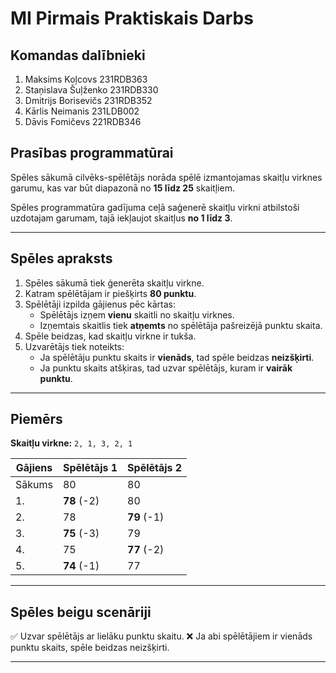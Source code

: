 # MI Pirmais Praktiskais Darbs

## Komandas dalībnieki

1. Maksims Koļcovs 231RDB363
2. Staņislava Šuļženko 231RDB330
3. Dmitrijs Borisevičs 231RDB352
4. Kārlis Neimanis 231LDB002
5. Dāvis Fomičevs 221RDB346


## Prasības programmatūrai

Spēles sākumā cilvēks-spēlētājs norāda spēlē izmantojamas skaitļu virknes garumu, kas var būt diapazonā no **15 līdz 25** skaitļiem.

Spēles programmatūra gadījuma ceļā saģenerē skaitļu virkni atbilstoši uzdotajam garumam, tajā iekļaujot skaitļus **no 1 līdz 3**.

---

## Spēles apraksts

1. Spēles sākumā tiek ģenerēta skaitļu virkne.
2. Katram spēlētājam ir piešķirts **80 punktu**.
3. Spēlētāji izpilda gājienus pēc kārtas:
   - Spēlētājs izņem **vienu** skaitli no skaitļu virknes.
   - Izņemtais skaitlis tiek **atņemts** no spēlētāja pašreizējā punktu skaita.
4. Spēle beidzas, kad skaitļu virkne ir tukša.
5. Uzvarētājs tiek noteikts:
   - Ja spēlētāju punktu skaits ir **vienāds**, tad spēle beidzas **neizšķirti**.
   - Ja punktu skaits atšķiras, tad uzvar spēlētājs, kuram ir **vairāk punktu**.

---

## Piemērs

**Skaitļu virkne:** `2, 1, 3, 2, 1`

| Gājiens | Spēlētājs 1 | Spēlētājs 2 |
| ------- | ----------- | ----------- |
| Sākums  | 80          | 80          |
| 1.      | **78** (-2) | 80          |
| 2.      | 78          | **79** (-1) |
| 3.      | **75** (-3) | 79          |
| 4.      | 75          | **77** (-2) |
| 5.      | **74** (-1) | 77          |

---

## Spēles beigu scenāriji

✅ Uzvar spēlētājs ar lielāku punktu skaitu.
❌ Ja abi spēlētājiem ir vienāds punktu skaits, spēle beidzas neizšķirti.

---


